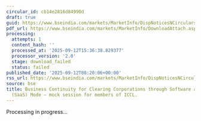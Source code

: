 ```yaml
---
circular_id: cb14e2816d84990d
draft: true
guid: https://www.bseindia.com/markets/MarketInfo/DispNoticesNCirculars.aspx?Noticeid={15F0697C-AF27-489A-96F2-395B66F4AC17}&noticeno=20250912-37&dt=09/12/2025&icount=37&totcount=101&flag=0
pdf_url: https://www.bseindia.com/markets/MarketInfo/DownloadAttach.aspx?id=20250912-37&attachedId=
processing:
  attempts: 1
  content_hash: ''
  processed_at: '2025-09-12T15:36:38.829377'
  processor_version: '2.0'
  stage: download_failed
  status: failed
published_date: '2025-09-12T08:20:06+00:00'
rss_url: https://www.bseindia.com/markets/MarketInfo/DispNoticesNCirculars.aspx?Noticeid={15F0697C-AF27-489A-96F2-395B66F4AC17}&noticeno=20250912-37&dt=09/12/2025&icount=37&totcount=101&flag=0
source: bse
title: Business Continuity for Clearing Corporations through Software as a Service
  (SaaS) Mode – mock session for members of ICCL.
---
```


Processing in progress...